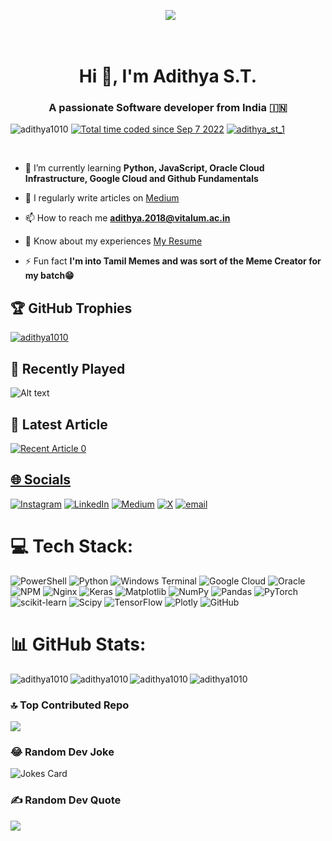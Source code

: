 <div align="center">

  <img src="https://media2.giphy.com/media/qgQUggAC3Pfv687qPC/giphy.gif">

</div>  

<h1 align="center">Hi 👋, I'm Adithya S.T.</h1>

<h3 align="center">A passionate Software developer from India 🇮🇳</h3>



<p align="left"> <img src="https://komarev.com/ghpvc/?username=adithya1010&label=Profile%20views&color=0e75b6&style=flat" alt="adithya1010" /> <a href="https://wakatime.com/@6ffdcdd4-d8fc-4219-81e6-80384705f7c2"><img src="https://wakatime.com/badge/user/6ffdcdd4-d8fc-4219-81e6-80384705f7c2.svg" alt="Total time coded since Sep 7 2022" /></a> <a href="https://twitter.com/adithya_st_1" target="blank"><img src="https://img.shields.io/twitter/follow/adithya_st_1?logo=twitter&style=for-the-badge" alt="adithya_st_1" /></a>  </p> 



- 🌱 I’m currently learning **Python, JavaScript, Oracle Cloud Infrastructure, Google Cloud and Github Fundamentals**

- 📝 I regularly write articles on [Medium](https://medium.com/@adithya1010)

- 📫 How to reach me **adithya.2018@vitalum.ac.in**

- 📄 Know about my experiences [My Resume](https://flowcv.com/resume/b3tgd5slb4)

- ⚡ Fun fact **I'm into Tamil Memes and was sort of the Meme Creator for my batch😁**


              
              

<h2 id="heading">🏆 GitHub Trophies</h2>
<p align="left"> <a href="https://github.com/ryo-ma/github-profile-trophy"><img src="https://github-profile-trophy.vercel.app/?username=adithya1010&theme=radical" alt="adithya1010" /></a> </p>


         
 ## 🎵 Recently Played
![Alt text](https://spotify-recently-played-readme.vercel.app/api?user=9mna0longvf75vjt2s7g6t0md)

 ## 📝 Latest Article
 <a target="_blank" href="https://github-readme-medium-recent-article.vercel.app/medium/@adithya1010/0"><img src="https://github-readme-medium-recent-article.vercel.app/medium/@adithya1010/0" alt="Recent Article 0"> 


## 🌐 Socials
[![Instagram](https://img.shields.io/badge/Instagram-%23E4405F.svg?logo=Instagram&logoColor=white)](https://instagram.com/adithya_st) [![LinkedIn](https://img.shields.io/badge/LinkedIn-%230077B5.svg?logo=linkedin&logoColor=white)](https://linkedin.com/in/adithya-s-t-886810183) [![Medium](https://img.shields.io/badge/Medium-12100E?logo=medium&logoColor=white)](https://medium.com/@adithya1010) [![X](https://img.shields.io/badge/X-black.svg?logo=X&logoColor=white)](https://x.com/adithya_st_1)  [![email](https://img.shields.io/badge/Email-D14836?logo=gmail&logoColor=white)](mailto:adist1340@gmail.com) 

# 💻 Tech Stack:
![PowerShell](https://img.shields.io/badge/PowerShell-%235391FE.svg?style=for-the-badge&logo=powershell&logoColor=white) ![Python](https://img.shields.io/badge/python-3670A0?style=for-the-badge&logo=python&logoColor=ffdd54) ![Windows Terminal](https://img.shields.io/badge/Windows%20Terminal-%234D4D4D.svg?style=for-the-badge&logo=windows-terminal&logoColor=white) ![Google Cloud](https://img.shields.io/badge/GoogleCloud-%234285F4.svg?style=for-the-badge&logo=google-cloud&logoColor=white) ![Oracle](https://img.shields.io/badge/Oracle-F80000?style=for-the-badge&logo=oracle&logoColor=white) ![NPM](https://img.shields.io/badge/NPM-%23CB3837.svg?style=for-the-badge&logo=npm&logoColor=white) ![Nginx](https://img.shields.io/badge/nginx-%23009639.svg?style=for-the-badge&logo=nginx&logoColor=white) ![Keras](https://img.shields.io/badge/Keras-%23D00000.svg?style=for-the-badge&logo=Keras&logoColor=white) ![Matplotlib](https://img.shields.io/badge/Matplotlib-%23ffffff.svg?style=for-the-badge&logo=Matplotlib&logoColor=black) ![NumPy](https://img.shields.io/badge/numpy-%23013243.svg?style=for-the-badge&logo=numpy&logoColor=white) ![Pandas](https://img.shields.io/badge/pandas-%23150458.svg?style=for-the-badge&logo=pandas&logoColor=white) ![PyTorch](https://img.shields.io/badge/PyTorch-%23EE4C2C.svg?style=for-the-badge&logo=PyTorch&logoColor=white) ![scikit-learn](https://img.shields.io/badge/scikit--learn-%23F7931E.svg?style=for-the-badge&logo=scikit-learn&logoColor=white) ![Scipy](https://img.shields.io/badge/SciPy-%230C55A5.svg?style=for-the-badge&logo=scipy&logoColor=%white) ![TensorFlow](https://img.shields.io/badge/TensorFlow-%23FF6F00.svg?style=for-the-badge&logo=TensorFlow&logoColor=white) ![Plotly](https://img.shields.io/badge/Plotly-%233F4F75.svg?style=for-the-badge&logo=plotly&logoColor=white) ![GitHub](https://img.shields.io/badge/github-%23121011.svg?style=for-the-badge&logo=github&logoColor=white)

# 📊 GitHub Stats:
<p><img align="left" src="https://github-readme-stats.vercel.app/api/wakatime?username=adithya_st&show_icons=true&locale=en&layout=compact&theme=github_dark" alt="adithya1010" /></p>
<p><img align="left" src="https://github-readme-stats.vercel.app/api/top-langs?username=adithya1010&show_icons=true&locale=en&layout=compact&theme=github_dark" alt="adithya1010" /></p>


<p><img align="left" src="https://github-readme-stats.vercel.app/api?username=adithya1010&show_icons=true&locale=en&theme=github_dark" alt="adithya1010" /></p>

<p><img align="center" src="https://github-readme-streak-stats.herokuapp.com/?user=adithya1010&theme=dark" alt="adithya1010" /></p>


### 🔝 Top Contributed Repo
![](https://github-contributor-stats.vercel.app/api?username=adithya1010&limit=5&theme=dark&combine_all_yearly_contributions=true)

### 😂 Random Dev Joke
![Jokes Card](https://readme-jokes.vercel.app/api)


### ✍️ Random Dev Quote
![](https://quotes-github-readme.vercel.app/api?type=horizontal&theme=radical)

